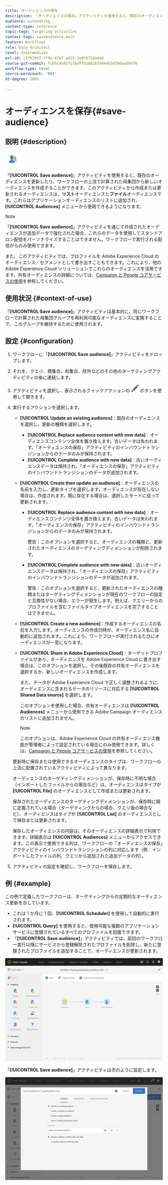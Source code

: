 ```yaml
---
title: オーディエンスの保存
description: 「オーディエンスの保存」アクティビティを使用すると、既存のオーディエンスを更新したり、ワークフローの上流で計算された母集団から新しいオーディエンスを作成することができます。
audience: automating
content-type: reference
topic-tags: targeting-activities
context-tags: saveAudience,main
feature: Workflows
role: Data Architect
level: Intermediate
exl-id: c3f029d7-779e-47e7-a925-1e8f672da4dd
source-git-commit: fcb5c4a92f23bdffd1082b7b044b5859dead9d70
workflow-type: tm+mt
source-wordcount: '803'
ht-degree: 100%

---
```


# オーディエンスを保存{#save-audience}

## 説明 {#description}

![](assets/save_audience.png)

「**[!UICONTROL Save audience]**」アクティビティを使用すると、既存のオーディエンスを更新したり、ワークフローの上流で計算された母集団から新しいオーディエンスを作成することができます。このアクティビティから作成または更新されるオーディエンスは、**リスト**&#x200B;オーディエンスと&#x200B;**ファイル**&#x200B;オーディエンスです。これらはアプリケーションオーディエンスのリストに追加され、**[!UICONTROL Audiences]** メニューから使用できるようになります。

>[!NOTE]
>
>「**[!UICONTROL Save audience]**」アクティビティを通じて作成されたオーディエンスが追加データで強化された場合、これらのデータを使用してスタンドアロン配信をパーソナライズすることはできません。ワークフローで実行される配信からのみ使用できます。

また、このアクティビティでは、プロファイルを Adobe Experience Cloud のオーディエンス／セグメントとして書き出すこともできます。これにより、他の Adobe Experience Cloud ソリューションでこれらのオーディエンスを活用できます。共有オーディエンスの詳細については、[Campaign と People コアサービスの使用](../../integrating/using/about-campaign-audience-manager-or-people-core-service-integration.md)を参照してください。

## 使用状況 {#context-of-use}

「**[!UICONTROL Save audience]**」アクティビティは基本的に、同じワークフローで計算された母集団グループを再利用可能なオーディエンスに変換することで、このグループを維持するために使用されます。

## 設定 {#configuration}

1. ワークフローに「**[!UICONTROL Save audience]**」アクティビティをドロップします。
1. それを、クエリ、積集合、和集合、除外などのその他のターゲティングアクティビティの後に連結します。
1. アクティビティを選択し、表示されるクイックアクションの ![](assets/edit_darkgrey-24px.png) ボタンを使用して開きます。
1. 実行するアクションを選択します。

   * **[!UICONTROL Update an existing audience]**：既存のオーディエンスを選択し、更新の種類を選択します。

      * **[!UICONTROL Replace audience content with new data]**：オーディエンスコンテンツ全体を置き換えます。古いデータは失われます。「オーディエンスの保存」アクティビティのインバウンドトランジションからのデータのみが保持されます。
      * **[!UICONTROL Complete audience with new data]**：古いオーディエンスデータは保持され、「オーディエンスの保存」アクティビティのインバウンドトランジションのデータが追加されます。
   * **[!UICONTROL Create then update an audience]**：オーディエンスの名前を入力し、更新タイプを選択します。オーディエンスが存在しない場合は、作成されます。既に存在する場合は、選択したモードに従って更新されます。

      * **[!UICONTROL Replace audience content with new data]**：オーディエンスコンテンツ全体を置き換えます。古いデータは失われます。「オーディエンスの保存」アクティビティのインバウンドトランジションからのデータのみが保持されます。

         警告：このオプションを選択すると、オーディエンスの種類と、更新されたオーディエンスのターゲティングディメンションが削除されます。

      * **[!UICONTROL Complete audience with new data]**：古いオーディエンスデータは保持され、「オーディエンスの保存」アクティビティのインバウンドトランジションのデータが追加されます。

         警告：このオプションを選択すると、更新されたオーディエンスの種類またはターゲティングディメンションが現在のワークフローの設定と互換性がない場合、エラーが発生します。例えば、クエリーからのプロファイルを含むファイルタイプオーディエンスを完了することはできません。
   * **[!UICONTROL Create a new audience]**：作成するオーディエンスの名前を入力します。オーディエンスの作成日時が、オーディエンス名に自動的に追加されます。これにより、ワークフローが実行されるたびにオーディエンスが一意になります。
   * **[!UICONTROL Share in Adobe Experience Cloud]**：ターゲットプロファイルがあり、オーディエンスを Adobe Experience Cloud に書き出す場合は、このオプションを選択し、その後既存の共有オーディエンスを選択するか、新しいオーディエンスを作成します。

      また、データが Adobe Experience Cloud で正しく調整されるように、オーディエンスに含まれるデータのリソースに対応する **[!UICONTROL Shared Data source]** を選択します。

      このオプションを使用した場合、共有オーディエンスは **[!UICONTROL Audiences]** メニューから使用できる Adobe Campaign オーディエンスのリストに追加されません。

      >[!NOTE]
      >
      >このオプションは、Adobe Experience Cloud の共有オーディエンス機能が管理者によって設定されている場合にのみ使用できます。詳しくは、[Campaign と People コアサービスの使用](../../integrating/using/about-campaign-audience-manager-or-people-core-service-integration.md)を参照してください。

   更新時に保存または使用できるオーディエンスのタイプは、ワークフローの上流に配置されているアクティビティによって異なります。

   オーディエンスのターゲティングディメンションが、保存時に不明な場合（インポートしたファイルからの場合など）は、オーディエンスはタイプが **[!UICONTROL File]** のオーディエンスとして作成または更新されます。

   保存されたオーディエンスのターゲティングディメンションが、保存時に既に定義されている場合（ターゲティングからの場合、クエリ後の場合など）、オーディエンスはタイプが **[!UICONTROL List]** のオーディエンスとして保存または更新されます。

   保存したオーディエンスの内容は、そのオーディエンスの詳細表示で利用できます。詳細表示は **[!UICONTROL Audiences]** メニューからアクセスできます。この表示で使用できる列は、ワークフローの「オーディエンスの保存」アクティビティのインバウンドトランジションの列に対応します（例：インポートしたファイルの列、クエリから追加された追加データの列）。

1. アクティビティの設定を確認し、ワークフローを保存します。

## 例 {#example}

この例で定義したワークフローは、ターゲティングからの定期的なオーディエンス更新を示しています。

* これは 1 か月に 1 回、**[!UICONTROL Scheduler]** を使用して自動的に実行されます。
* **[!UICONTROL Query]** を使用すると、使用可能な複数のアプリケーションサービスに登録されているすべてのプロファイルを回復できます。
* 「**[!UICONTROL Save audience]**」アクティビティでは、前回のワークフロー実行以降にサービスから登録解除されたプロファイルを削除し、新たに登録されたプロファイルを追加することで、オーディエンスが更新されます。

![](assets/save_audience_example_1.png)

「**[!UICONTROL Save audience]**」アクティビティは次のように設定します。

![](assets/save_audience_example_2.png)
